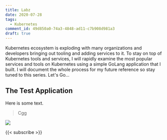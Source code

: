 ```yaml
---
title: Labz
date: 2020-07-28
tags:
  - Kubernetes
comment_id: 49d850a0-74a3-4848-ad11-c7b908d981a3
draft: true
---
```


Kubernetes ecosystem is exploding with many organizations and developers bringing out tooling and adding services to it. To stay on top of Kubernetes tools and services, I will rapidly examine the most popular services and tools on Kubernetes using a simple GoLang application that I built. I will document the whole process for my future reference so stay tuned to this series. Let's Go...

## The Test Application

Here is some text.

> Cgg

![](/uploads/img-20200730-wa0002.jpg)

{{< subscribe >}}
